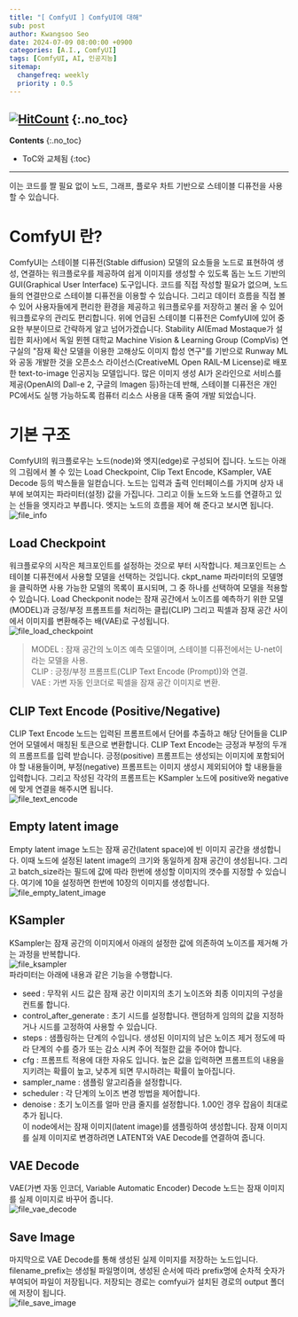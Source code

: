 ```yaml
---
title: "[ ComfyUI ] ComfyUI에 대해"
sub: post
author: Kwangsoo Seo
date: 2024-07-09 08:00:00 +0900
categories: [A.I., ComfyUI]
tags: [ComfyUI, AI, 인공지능]
sitemap:
  changefreq: weekly
  priority : 0.5
---
```

[![HitCount](https://hits.dwyl.com/MonosLab/post43.svg?style=flat-square&show=unique)](http://hits.dwyl.com/MonosLab/post43)
{:.no_toc}
---
**Contents**
{:.no_toc}

* ToC와 교체됨
{:toc}  

---
이는 코드를 짤 필요 없이 노드, 그래프, 플로우 차트 기반으로 스테이블 디퓨전을 사용할 수 있습니다.
# ComfyUI 란?   
ComfyUI는 스테이블 디퓨전(Stable diffusion) 모델의 요소들을 노드로 표현하여 생성, 연결하는 워크플로우를 제공하여 쉽게 이미지를 생성할 수 있도록 돕는 노드 기반의 GUI(Graphical User Interface) 도구입니다. 코드를 직접 작성할 필요가 없으며, 노드들의 연결만으로 스테이블 디퓨전을 이용할 수 있습니다. 그리고 데이터 흐름을 직접 볼 수 있어 사용자들에게 편리한 환경을 제공하고 워크플로우를 저장하고 불러 올 수 있어 워크플로우의 관리도 편리합니다. 
위에 언급된 스테이블 디퓨전은 ComfyUI에 있어 중요한 부분이므로 간략하게 알고 넘어가겠습니다. Stability AI(Emad Mostaque가 설립한 회사)에서 독일 뮌헨 대학교 Machine Vision & Learning Group (CompVis) 연구실의 "잠재 확산 모델을 이용한 고해상도 이미지 합성 연구"를 기반으로  Runway ML와 공동 개발한 것을 오픈소스 라이선스(CreativeML Open RAIL-M License)로 배포한 text-to-image 인공지능 모델입니다. 많은 이미지 생성 AI가 온라인으로 서비스를 제공(OpenAI의 Dall-e 2, 구글의 Imagen 등)하는데 반해, 스테이블 디퓨전은 개인 PC에서도 실행 가능하도록 컴퓨터 리소스 사용을 대폭 줄여 개발 되었습니다.   

# 기본 구조   
ComfyUI의 워크플로우는 노드(node)와 엣지(edge)로 구성되어 집니다. 노드는 아래의 그림에서 볼 수 있는  Load Checkpoint, Clip Text Encode,  KSampler, VAE Decode 등의 박스들을 일컫습니다. 노드는 입력과 출력 인터페이스를 가지며 상자 내부에 보여지는 파라미터(설정) 값을 가집니다. 그리고 이들 노드와 노드를 연결하고 있는 선들을 엣지라고 부릅니다.  엣지는 노드의 흐름을 제어 해 준다고 보시면 됩니다.   
![file_info](https://monoslab.github.io/assets/img/posts/comfyui/comfyui_default_view.png)   

## Load Checkpoint
워크플로우의 시작은 체크포인트를 설정하는 것으로 부터 시작합니다. 체크포인트는 스테이블 디퓨전에서 사용할 모델을 선택하는 것입니다. ckpt_name 파라미터의 모델명을 클릭하면 사용 가능한 모델의 목록이 표시되며, 그 중 하나를 선택하여 모델을 적용할 수 있습니다.
Load Checkponit node는 잠재 공간에서 노이즈를 예측하기 위한 모델(MODEL)과 긍정/부정 프롬프트를 처리하는 클립(CLIP) 그리고 픽셀과 잠재 공간 사이에서 이미지를 변환해주는 배(VAE)로 구성됩니다.   
![file_load_checkpoint](https://monoslab.github.io/assets/img/posts/comfyui/comfyui_load_checkpoint.png)   
> MODEL : 잠재 공간의 노이즈 예측 모델이며, 스테이블 디퓨전에서는 U-net이라는 모델을 사용.   
> CLIP : 긍정/부정 프롬프트(CLIP Text Encode (Prompt))와 연결.   
> VAE : 가변 자동 인코더로 픽셀을 잠재 공간 이미지로 변환.   

## CLIP Text Encode (Positive/Negative)
CLIP Text Encode 노드는 입력된 프롬프트에서 단어를 추출하고 해당 단어들을 CLIP 언어 모델에서 매칭된 토큰으로 변환합니다. CLIP Text Encode는 긍정과 부정의 두개의 프롬프트를 입력 받습니다. 긍정(positive) 프롬프트는 생성되는 이미지에 포함되어야 할 내용들이며, 부정(negative) 프롬프트는 이미지 생성시 제외되어야 할 내용들을 입력합니다. 그리고 작성된 각각의 프롬프트는 KSampler 노드에 positive와 negative에 맞게 연결을 해주시면 됩니다.   
![file_text_encode](https://monoslab.github.io/assets/img/posts/comfyui/comfyui_clip_text_encode.png)   

## Empty latent image
Empty latent image 노드는 잠재 공간(latent space)에 빈 이미지 공간을 생성합니다. 이때 노드에 설정된 latent image의 크기와 동일하게 잠재 공간이 생성됩니다. 그리고 batch_size라는 필드에 값에 따라 한번에 생성할 이미지의 갯수를 지정할 수 있습니다. 여기에 10을 설정하면 한번에 10장의 이미지를 생성합니다.   
![file_empty_latent_image](https://monoslab.github.io/assets/img/posts/comfyui/comfyui_empty_latent_image.png)   

## KSampler
KSampler는 잠재 공간의 이미지에서 아래의 설정한 값에 의존하여 노이즈를 제거해 가는 과정을 반복합니다.   
![file_ksampler](https://monoslab.github.io/assets/img/posts/comfyui/comfyui_ksampler.png)   
파라미터는 아래에 내용과 같은 기능을 수행합니다.   
* seed : 무작위 시드 값은 잠재 공간 이미지의 초기 노이즈와 최종 이미지의 구성을 컨트롤 합니다.   
* control_after_generate : 초기 시드를 설정합니다. 랜덤하게 임의의 값을 지정하거나 시드를 고정하여 사용할 수 있습니다.   
* steps : 샘플링하는 단계의 수입니다. 생성된 이미지의 남은 노이즈 제거 정도에 따라 단계의 수를 증가 또는 감소 시켜 주어 적절한 값을 주어야 합니다.
* cfg : 프롬프트 적용에 대한 자유도 입니다. 높은 값을 입력하면 프롬프트의 내용을 지키려는 확률이 높고, 낮추게 되면 무시하려는 확률이 높아집니다.   
* sampler_name : 샘플링 알고리즘을 설정합니다.   
* scheduler : 각 단계의 노이즈 변경 방법을 제어합니다.   
* denoise : 초기 노이즈를 얼마 만큼 줄지를 설정합니다. 1.00인 경우 잡음이 최대로 추가 됩니다.   
이 node에서는 잠재 이미지(latent image)를 샘플링하여 생성합니다. 잠재 이미지를 실제 이미지로 변경하려면 LATENT와 VAE Decode를 연결하여 줍니다.

## VAE Decode
VAE(가변 자동 인코더, Variable Automatic Encoder) Decode 노드는 잠재 이미지를 실제 이미지로 바꾸어 줍니다.   
![file_vae_decode](https://monoslab.github.io/assets/img/posts/comfyui/comfyui_vae_decode.png)   

## Save Image
마지막으로 VAE Decode를 통해 생성된 실제 이미지를 저장하는 노드입니다. filename_prefix는 생성될 파일명이며, 생성된 순서에 따라 prefix명에 순차적 숫자가 부여되어 파일이 저장됩니다. 저장되는 경로는 comfyui가 설치된 경로의 output 폴더에 저장이 됩니다.   
![file_save_image](https://monoslab.github.io/assets/img/posts/comfyui/comfyui_save_image.png)   
